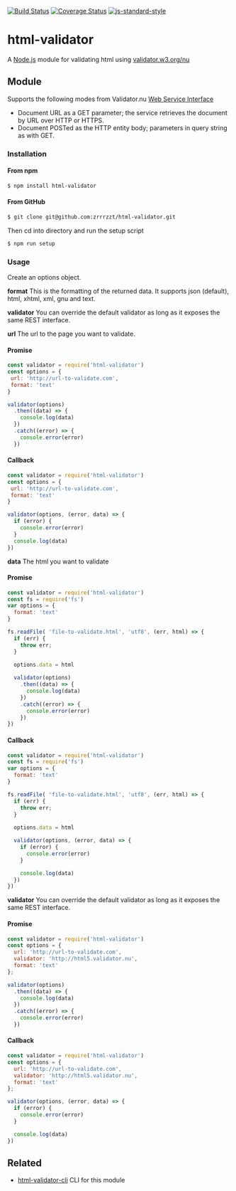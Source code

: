 [![Build Status](https://travis-ci.org/zrrrzzt/html-validator.svg?branch=master)](https://travis-ci.org/zrrrzzt/html-validator)
[![Coverage Status](https://coveralls.io/repos/zrrrzzt/html-validator/badge.svg?branch=master&service=github)](https://coveralls.io/github/zrrrzzt/html-validator?branch=master)
[![js-standard-style](https://img.shields.io/badge/code%20style-standard-brightgreen.svg?style=flat)](https://github.com/feross/standard)
# html-validator

A [Node.js](https://nodejs.org/) module for validating html using [validator.w3.org/nu](http://validator.w3.org/nu/)

## Module
Supports the following modes from Validator.nu [Web Service Interface](https://github.com/validator/validator/wiki/Service:-HTTP-interface)
- Document URL as a GET parameter; the service retrieves the document by URL over HTTP or HTTPS.
- Document POSTed as the HTTP entity body; parameters in query string as with GET.

### Installation

#### From npm

```sh
$ npm install html-validator
```

#### From GitHub

```sh
$ git clone git@github.com:zrrrzzt/html-validator.git
```

Then cd into directory and run the setup script

```sh
$ npm run setup
```

### Usage

Create an options object.

**format** This is the formatting of the returned data. It supports json (default), html, xhtml, xml, gnu and text.

**validator** You can override the default validator as long as it exposes the same REST interface.

**url** The url to the page you want to validate.

#### Promise

```JavaScript
const validator = require('html-validator')
const options = {
 url: 'http://url-to-validate.com',
 format: 'text'
}

validator(options)
  .then((data) => {
    console.log(data)
  })
  .catch((error) => {
    console.error(error)
  })

```

#### Callback

```JavaScript
const validator = require('html-validator')
const options = {
 url: 'http://url-to-validate.com',
 format: 'text'
}

validator(options, (error, data) => {
  if (error) {
    console.error(error)
  }
  console.log(data)
})

```

**data** The html you want to validate

#### Promise
```JavaScript
const validator = require('html-validator')
const fs = require('fs')
var options = {
  format: 'text'
}

fs.readFile( 'file-to-validate.html', 'utf8', (err, html) => {
  if (err) {
    throw err;
  }
  
  options.data = html

  validator(options)
    .then((data) => {
      console.log(data)
    })
    .catch((error) => {
      console.error(error)
    })
})
```

#### Callback
```JavaScript
const validator = require('html-validator')
const fs = require('fs')
var options = {
  format: 'text'
}

fs.readFile( 'file-to-validate.html', 'utf8', (err, html) => {
  if (err) {
    throw err;
  }
  
  options.data = html

  validator(options, (error, data) => {
    if (error) {
      console.error(error)
    }

    console.log(data)
  })
})
```

**validator** You can override the default validator as long as it exposes the same REST interface.

#### Promise

```JavaScript
const validator = require('html-validator')
const options = {
  url: 'http://url-to-validate.com',
  validator: 'http://html5.validator.nu',
  format: 'text'
};

validator(options)
  .then((data) => {
    console.log(data)
  })
  .catch((error) => {
    console.error(error)
  })
```

#### Callback

```JavaScript
const validator = require('html-validator')
const options = {
  url: 'http://url-to-validate.com',
  validator: 'http://html5.validator.nu',
  format: 'text'
};

validator(options, (error, data) => {
  if (error) {
    console.error(error)
  }

  console.log(data)
})
```

## Related
- [html-validator-cli](https://github.com/zrrrzzt/html-validator-cli) CLI for this module